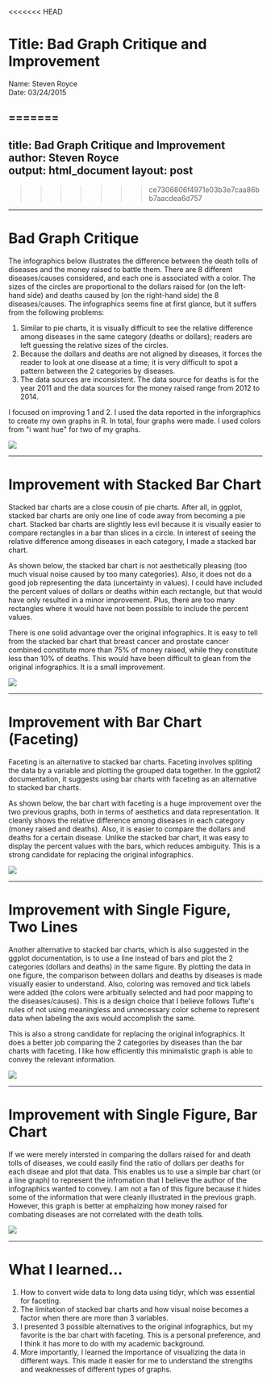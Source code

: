 <<<<<<< HEAD
# Title: Bad Graph Critique and Improvement
Name: Steven Royce  
Date: 03/24/2015  

=======
---
title: Bad Graph Critique and Improvement
author: Steven Royce  
output: html_document
layout: post
---
>>>>>>> ce7306806f4971e03b3e7caa86bb7aacdea6d757
___
# Bad Graph Critique  
The infographics below illustrates the difference between the death tolls of diseases and the money raised to battle them. There are 8 different diseases/causes considered, and each one is associated with a color. The sizes of the circles are proportional to the dollars raised for (on the left-hand side) and deaths caused by (on the right-hand side) the 8 diseases/causes. The infographics seems fine at first glance, but it suffers from the following problems:  
    
1. Similar to pie charts, it is visually difficult to see the relative difference among diseases in the same category (deaths or dollars); readers are left guessing the relative sizes of the circles.
2. Because the dollars and deaths are not aligned by diseases, it forces the reader to look at one disease at a time; it is very difficult to spot a pattern between the 2 categories by diseases. 
3. The data sources are inconsistent. The data source for deaths is for the year 2011 and the data sources for the money raised range from 2012 to 2014.  
  
I focused on improving 1 and 2. I used the data reported in the inforgraphics to create my own graphs in R. In total, four graphs were made. I used colors from "i want hue" for two of my graphs.   

![](https://raw.githubusercontent.com/steveroy0226/edav/gh-pages/_posts/origFig.png)
___
# Improvement with Stacked Bar Chart  
Stacked bar charts are a close cousin of pie charts. After all, in ggplot, stacked bar charts are only one line of code away from becoming a pie chart. Stacked bar charts are slightly less evil because it is visually easier to compare rectangles in a bar than slices in a circle. In interest of seeing the relative difference among diseases in each category, I made a stacked bar chart.  
  
As shown below, the stacked bar chart is not aesthetically pleasing (too much visual noise caused by too many categories). Also, it does not do a good job representing the data (uncertainty in values). I could have included the percent values of dollars or deaths within each rectangle, but that would have only resulted in a minor improvement. Plus, there are too many rectangles where it would have not been possible to include the percent values.  
  
There is one solid advantage over the original infographics. It is easy to tell from the stacked bar chart that breast cancer and prostate cancer combined constitute more than 75% of money raised, while they constitute less than 10% of deaths. This would have been difficult to glean from the original infographics. It is a small improvement.  

![](https://raw.githubusercontent.com/steveroy0226/edav/gh-pages/_posts/2015-03-24-BlogPost_files/figure-html/unnamed-chunk-1-1.png)
___
# Improvement with Bar Chart (Faceting) 
Faceting is an alternative to stacked bar charts. Faceting involves spliting the data by a variable and plotting the grouped data together. In the ggplot2 documentation, it suggests using bar charts with faceting as an alternative to stacked bar charts.  
  
As shown below, the bar chart with faceting is a huge improvement over the two previous graphs, both in terms of aesthetics and data representation. It cleanly shows the relative difference among diseases in each category (money raised and deaths). Also, it is easier to compare the dollars and deaths for a certain disease. Unlike the stacked bar chart, it was easy to display the percent values with the bars, which reduces ambiguity. This is a strong candidate for replacing the original infographics.  

![](https://raw.githubusercontent.com/steveroy0226/edav/gh-pages/_posts/2015-03-24-BlogPost_files/figure-html/unnamed-chunk-2-1.png) 
___
# Improvement with Single Figure, Two Lines 
Another alternative to stacked bar charts, which is also suggested in the ggplot documentation, is to use a line instead of bars and plot the 2 categories (dollars and deaths) in the same figure. By plotting the data in one figure, the comparison between dollars and deaths by diseases is made visually easier to understand. Also, coloring was removed and tick labels were added (the colors were arbitually selected and had poor mapping to the diseases/causes). This is a design choice that I believe follows Tufte's rules of not using meaningless and unnecessary color scheme to represent data when labeling the axis would accomplish the same.  

This is also a strong candidate for replacing the original infographics. It does a better job comparing the 2 categories by diseases than the bar charts with faceting. I like how efficiently this minimalistic graph is able to convey the relevant information.  

![](https://raw.githubusercontent.com/steveroy0226/edav/gh-pages/_posts/2015-03-24-BlogPost_files/figure-html/unnamed-chunk-3-1.png) 

___
# Improvement with Single Figure, Bar Chart
If we were merely intersted in comparing the dollars raised for and death tolls of diseases, we could easily find the ratio of dollars per deaths for each diseae and plot that data. This enables us to use a simple bar chart (or a line graph) to represent the infromation that I believe the author of the infographics wanted to convey. I am not a fan of this figure because it hides some of the information that were cleanly illustrated in the previous graph. However, this graph is better at emphaizing how money raised for combating diseases are not correlated with the death tolls. 

![](https://raw.githubusercontent.com/steveroy0226/edav/gh-pages/_posts/2015-03-24-BlogPost_files/figure-html/unnamed-chunk-4-1.png) 

___
# What I learned...
1. How to convert wide data to long data using tidyr, which was essential for faceting. 
2. The limitation of stacked bar charts and how visual noise becomes a factor when there are more than 3 variables.
3. I presented 3 possible alternatives to the original infographics, but my favorite is the bar chart with faceting. This is a personal preference, and I think it has more to do with my academic background.  
4. More importantly, I learned the importance of visualizing the data in different ways. This made it easier for me to understand the strengths and weaknesses of different types of graphs. 
